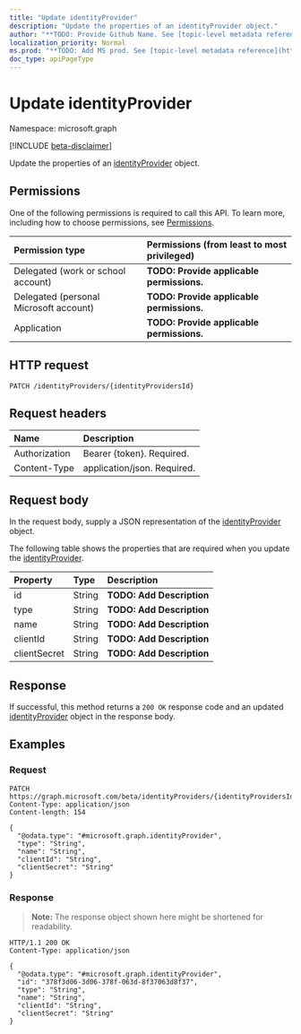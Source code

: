 ```yaml
---
title: "Update identityProvider"
description: "Update the properties of an identityProvider object."
author: "**TODO: Provide Github Name. See [topic-level metadata reference](https://msgo.azurewebsites.net/add/document/guidelines/metadata.html#topic-level-metadata)**"
localization_priority: Normal
ms.prod: "**TODO: Add MS prod. See [topic-level metadata reference](https://msgo.azurewebsites.net/add/document/guidelines/metadata.html#topic-level-metadata)**"
doc_type: apiPageType
---
```


# Update identityProvider
Namespace: microsoft.graph

[!INCLUDE [beta-disclaimer](../../includes/beta-disclaimer.md)]

Update the properties of an [identityProvider](../resources/identityprovider.md) object.

## Permissions
One of the following permissions is required to call this API. To learn more, including how to choose permissions, see [Permissions](/graph/permissions-reference).

|Permission type|Permissions (from least to most privileged)|
|:---|:---|
|Delegated (work or school account)|**TODO: Provide applicable permissions.**|
|Delegated (personal Microsoft account)|**TODO: Provide applicable permissions.**|
|Application|**TODO: Provide applicable permissions.**|

## HTTP request

<!-- {
  "blockType": "ignored"
}
-->
``` http
PATCH /identityProviders/{identityProvidersId}
```

## Request headers
|Name|Description|
|:---|:---|
|Authorization|Bearer {token}. Required.|
|Content-Type|application/json. Required.|

## Request body
In the request body, supply a JSON representation of the [identityProvider](../resources/identityprovider.md) object.

The following table shows the properties that are required when you update the [identityProvider](../resources/identityprovider.md).

|Property|Type|Description|
|:---|:---|:---|
|id|String|**TODO: Add Description**|
|type|String|**TODO: Add Description**|
|name|String|**TODO: Add Description**|
|clientId|String|**TODO: Add Description**|
|clientSecret|String|**TODO: Add Description**|



## Response

If successful, this method returns a `200 OK` response code and an updated [identityProvider](../resources/identityprovider.md) object in the response body.

## Examples

### Request
<!-- {
  "blockType": "request",
  "name": "update_identityprovider"
}
-->
``` http
PATCH https://graph.microsoft.com/beta/identityProviders/{identityProvidersId}
Content-Type: application/json
Content-length: 154

{
  "@odata.type": "#microsoft.graph.identityProvider",
  "type": "String",
  "name": "String",
  "clientId": "String",
  "clientSecret": "String"
}
```


### Response
>**Note:** The response object shown here might be shortened for readability.
<!-- {
  "blockType": "response",
  "truncated": true
}
-->
``` http
HTTP/1.1 200 OK
Content-Type: application/json

{
  "@odata.type": "#microsoft.graph.identityProvider",
  "id": "378f3d06-3d06-378f-063d-8f37063d8f37",
  "type": "String",
  "name": "String",
  "clientId": "String",
  "clientSecret": "String"
}
```

